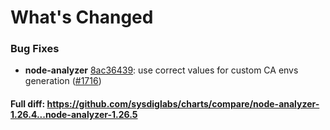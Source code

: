 # What's Changed

### Bug Fixes
- **node-analyzer** [8ac36439](https://github.com/sysdiglabs/charts/commit/8ac36439f8d67ba20f29c9e29ee52b6fc698124f): use correct values for custom CA envs generation ([#1716](https://github.com/sysdiglabs/charts/issues/1716))
#### Full diff: https://github.com/sysdiglabs/charts/compare/node-analyzer-1.26.4...node-analyzer-1.26.5
